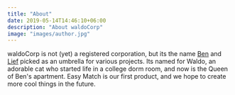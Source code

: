 ```yaml
---
title: "About"
date: 2019-05-14T14:46:10+06:00
description: "About waldoCorp"
image: "images/author.jpg"
---
```

waldoCorp is not (yet) a registered corporation, but its the name <a href="https://ben.waldocorp.com">Ben</a> and <a href="https://williamlief.com">Lief</a> picked as an umbrella for various projects. Its named for Waldo, an adorable cat who started life in a college dorm room, and now is the Queen of Ben's apartment. Easy Match is our first product, and we hope to create more cool things in the future.
